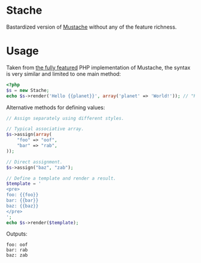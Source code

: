 # Stache #

Bastardized version of [Mustache](http://mustache.github.io/) without any of the feature richness.

# Usage #

Taken from [the fully featured](https://github.com/bobthecow/mustache.php) PHP implementation of Mustache, the syntax is very similar and limited to one main method:

```php
<?php
$s = new Stache;
echo $s->render('Hello {{planet}}', array('planet' => 'World!')); // "Hello World!"
```

Alternative methods for defining values:

```php
// Assign separately using different styles.

// Typical associative array.
$s->assign(array(
	"foo" => "oof",
	"bar" => "rab",
));

// Direct assignment.
$s->assign("baz", "zab");

// Define a template and render a result.
$template = '
<pre>
foo: {{foo}}
bar: {{bar}}
baz: {{baz}}
</pre>
';
echo $s->render($template);
```

Outputs:

	foo: oof
	bar: rab
	baz: zab
